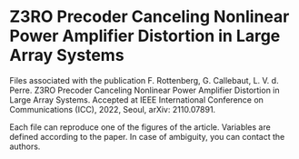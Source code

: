 #  Z3RO Precoder Canceling Nonlinear Power Amplifier Distortion in Large Array Systems

Files associated with the publication F. Rottenberg, G. Callebaut, L. V. d. Perre. Z3RO Precoder Canceling Nonlinear Power Amplifier Distortion in Large Array Systems. Accepted at IEEE International Conference on Communications (ICC), 2022, Seoul, arXiv: 2110.07891.

Each file can reproduce one of the figures of the article. Variables are defined according to the paper. In case of ambiguity, you can contact the authors.
